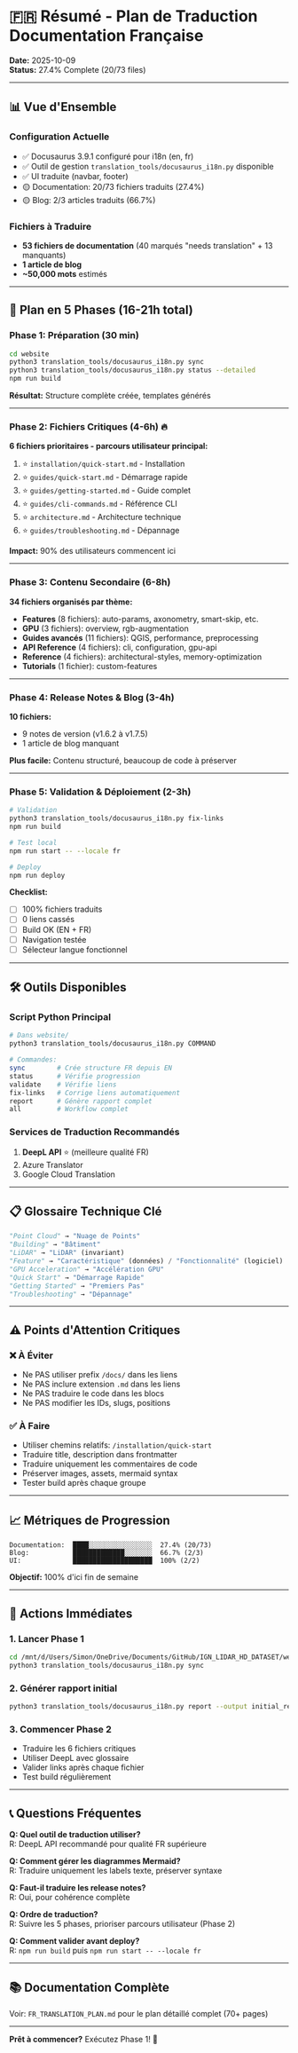 # 🇫🇷 Résumé - Plan de Traduction Documentation Française

**Date:** 2025-10-09  
**Status:** 27.4% Complete (20/73 files)

---

## 📊 Vue d'Ensemble

### Configuration Actuelle

- ✅ Docusaurus 3.9.1 configuré pour i18n (en, fr)
- ✅ Outil de gestion `translation_tools/docusaurus_i18n.py` disponible
- ✅ UI traduite (navbar, footer)
- 🟡 Documentation: 20/73 fichiers traduits (27.4%)
- 🟡 Blog: 2/3 articles traduits (66.7%)

### Fichiers à Traduire

- **53 fichiers de documentation** (40 marqués "needs translation" + 13 manquants)
- **1 article de blog**
- **~50,000 mots** estimés

---

## 🎯 Plan en 5 Phases (16-21h total)

### Phase 1: Préparation (30 min)

```bash
cd website
python3 translation_tools/docusaurus_i18n.py sync
python3 translation_tools/docusaurus_i18n.py status --detailed
npm run build
```

**Résultat:** Structure complète créée, templates générés

---

### Phase 2: Fichiers Critiques (4-6h) 🔥

**6 fichiers prioritaires - parcours utilisateur principal:**

1. ⭐ `installation/quick-start.md` - Installation
2. ⭐ `guides/quick-start.md` - Démarrage rapide
3. ⭐ `guides/getting-started.md` - Guide complet
4. ⭐ `guides/cli-commands.md` - Référence CLI
5. ⭐ `architecture.md` - Architecture technique
6. ⭐ `guides/troubleshooting.md` - Dépannage

**Impact:** 90% des utilisateurs commencent ici

---

### Phase 3: Contenu Secondaire (6-8h)

**34 fichiers organisés par thème:**

- **Features** (8 fichiers): auto-params, axonometry, smart-skip, etc.
- **GPU** (3 fichiers): overview, rgb-augmentation
- **Guides avancés** (11 fichiers): QGIS, performance, preprocessing
- **API Reference** (4 fichiers): cli, configuration, gpu-api
- **Reference** (4 fichiers): architectural-styles, memory-optimization
- **Tutorials** (1 fichier): custom-features

---

### Phase 4: Release Notes & Blog (3-4h)

**10 fichiers:**

- 9 notes de version (v1.6.2 à v1.7.5)
- 1 article de blog manquant

**Plus facile:** Contenu structuré, beaucoup de code à préserver

---

### Phase 5: Validation & Déploiement (2-3h)

```bash
# Validation
python3 translation_tools/docusaurus_i18n.py fix-links
npm run build

# Test local
npm run start -- --locale fr

# Deploy
npm run deploy
```

**Checklist:**

- [ ] 100% fichiers traduits
- [ ] 0 liens cassés
- [ ] Build OK (EN + FR)
- [ ] Navigation testée
- [ ] Sélecteur langue fonctionnel

---

## 🛠️ Outils Disponibles

### Script Python Principal

```bash
# Dans website/
python3 translation_tools/docusaurus_i18n.py COMMAND

# Commandes:
sync        # Crée structure FR depuis EN
status      # Vérifie progression
validate    # Vérifie liens
fix-links   # Corrige liens automatiquement
report      # Génère rapport complet
all         # Workflow complet
```

### Services de Traduction Recommandés

1. **DeepL API** ⭐ (meilleure qualité FR)
2. Azure Translator
3. Google Cloud Translation

---

## 📋 Glossaire Technique Clé

```python
"Point Cloud" → "Nuage de Points"
"Building" → "Bâtiment"
"LiDAR" → "LiDAR" (invariant)
"Feature" → "Caractéristique" (données) / "Fonctionnalité" (logiciel)
"GPU Acceleration" → "Accélération GPU"
"Quick Start" → "Démarrage Rapide"
"Getting Started" → "Premiers Pas"
"Troubleshooting" → "Dépannage"
```

---

## ⚠️ Points d'Attention Critiques

### ❌ À Éviter

- Ne PAS utiliser prefix `/docs/` dans les liens
- Ne PAS inclure extension `.md` dans les liens
- Ne PAS traduire le code dans les blocs
- Ne PAS modifier les IDs, slugs, positions

### ✅ À Faire

- Utiliser chemins relatifs: `/installation/quick-start`
- Traduire title, description dans frontmatter
- Traduire uniquement les commentaires de code
- Préserver images, assets, mermaid syntax
- Tester build après chaque groupe

---

## 📈 Métriques de Progression

```
Documentation:  ████░░░░░░░░░░░░░░░░  27.4% (20/73)
Blog:           █████████████░░░░░░░  66.7% (2/3)
UI:             ████████████████████  100% (2/2)
```

**Objectif:** 100% d'ici fin de semaine

---

## 🚀 Actions Immédiates

### 1. Lancer Phase 1

```bash
cd /mnt/d/Users/Simon/OneDrive/Documents/GitHub/IGN_LIDAR_HD_DATASET/website
python3 translation_tools/docusaurus_i18n.py sync
```

### 2. Générer rapport initial

```bash
python3 translation_tools/docusaurus_i18n.py report --output initial_report.txt
```

### 3. Commencer Phase 2

- Traduire les 6 fichiers critiques
- Utiliser DeepL avec glossaire
- Valider links après chaque fichier
- Test build régulièrement

---

## 📞 Questions Fréquentes

**Q: Quel outil de traduction utiliser?**  
R: DeepL API recommandé pour qualité FR supérieure

**Q: Comment gérer les diagrammes Mermaid?**  
R: Traduire uniquement les labels texte, préserver syntaxe

**Q: Faut-il traduire les release notes?**  
R: Oui, pour cohérence complète

**Q: Ordre de traduction?**  
R: Suivre les 5 phases, prioriser parcours utilisateur (Phase 2)

**Q: Comment valider avant deploy?**  
R: `npm run build` puis `npm run start -- --locale fr`

---

## 📚 Documentation Complète

Voir: `FR_TRANSLATION_PLAN.md` pour le plan détaillé complet (70+ pages)

---

**Prêt à commencer?** Exécutez Phase 1! 🚀
